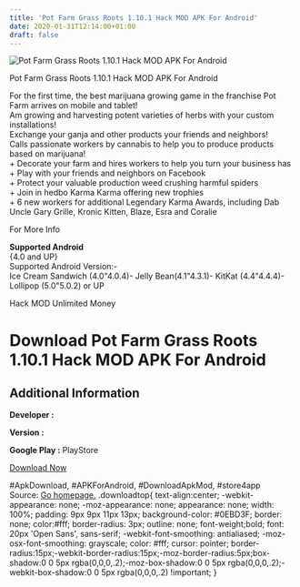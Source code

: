```yaml
---
title: 'Pot Farm Grass Roots 1.10.1 Hack MOD APK For Android'
date: 2020-01-31T12:14:00+01:00
draft: false
---
```


![Pot Farm Grass Roots 1.10.1 Hack MOD APK For Android](https://i1.wp.com/apkhome.net/wp-content/uploads/2016/09/Pot-Farm-Grass-Roots-1.10.1.png "Pot Farm Grass Roots 1.10.1 Hack MOD APK For Android")

  

Pot Farm Grass Roots 1.10.1 Hack MOD APK For Android

For the first time, the best marijuana growing game in the franchise Pot Farm arrives on mobile and tablet!  
Am growing and harvesting potent varieties of herbs with your custom installations!  
Exchange your ganja and other products your friends and neighbors!  
Calls passionate workers by cannabis to help you to produce products based on marijuana!  
\+ Decorate your farm and hires workers to help you turn your business has  
\+ Play with your friends and neighbors on Facebook  
\+ Protect your valuable production weed crushing harmful spiders  
\+ Join in hedbo Karma Karma offering new trophies  
\+ 6 new workers for additional Legendary Karma Awards, including Dab Uncle Gary Grille, Kronic Kitten, Blaze, Esra and Coralie

For More Info

**Supported Android**  
{4.0 and UP}  
Supported Android Version:-  
Ice Cream Sandwich (4.0"4.0.4)- Jelly Bean(4.1"4.3.1)- KitKat (4.4"4.4.4)- Lollipop (5.0"5.0.2) or UP

Hack MOD Unlimited Money

Download Pot Farm Grass Roots 1.10.1 Hack MOD APK For Android
=============================================================

Additional Information
----------------------

**Developer :**

**Version :**

**Google Play :** PlayStore

  

[Download Now](https://store4app.co/post/pot-farm-grass-roots-1-10-1-hack-mod-apk-for-android_1573670901)

  
#ApkDownload, #APKForAndroid, #DownloadApkMod, #store4app  
Source: [Go homepage.](https://store4app.co/post/pot-farm-grass-roots-1-10-1-hack-mod-apk-for-android_1573670901) .downloadtop{ text-align:center; -webkit-appearance: none; -moz-appearance: none; appearance: none; width: 100%; padding: 9px 9px 11px 13px; background-color: #0EBD3F; border: none; color:#fff; border-radius: 3px; outline: none; font-weight;bold; font: 20px 'Open Sans', sans-serif; -webkit-font-smoothing: antialiased; -moz-osx-font-smoothing: grayscale; color: #fff; cursor: pointer; border-radius:15px;-webkit-border-radius:15px;-moz-border-radius:5px;box-shadow:0 0 5px rgba(0,0,0,.2);-moz-box-shadow:0 0 5px rgba(0,0,0,.2);-webkit-box-shadow:0 0 5px rgba(0,0,0,.2) !important; }